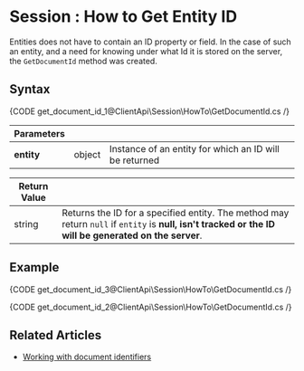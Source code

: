 # Session : How to Get Entity ID

Entities does not have to contain an ID property or field. In the case of such an entity, and a need for knowing under what Id it is stored on the server, the `GetDocumentId` method was created.

## Syntax

{CODE get_document_id_1@ClientApi\Session\HowTo\GetDocumentId.cs /}

| Parameters | | |
| ------------- | ------------- | ----- |
| **entity** | object | Instance of an entity for which an ID will be returned |

| Return Value | |
| ------------- | ----- |
| string | Returns the ID for a specified entity. The method may return `null` if `entity` is **null, isn't tracked or the ID will be generated on the server**. |

## Example

{CODE get_document_id_3@ClientApi\Session\HowTo\GetDocumentId.cs /}

{CODE get_document_id_2@ClientApi\Session\HowTo\GetDocumentId.cs /}

## Related Articles

 - [Working with document identifiers](../../document-identifiers/working-with-document-ids)
